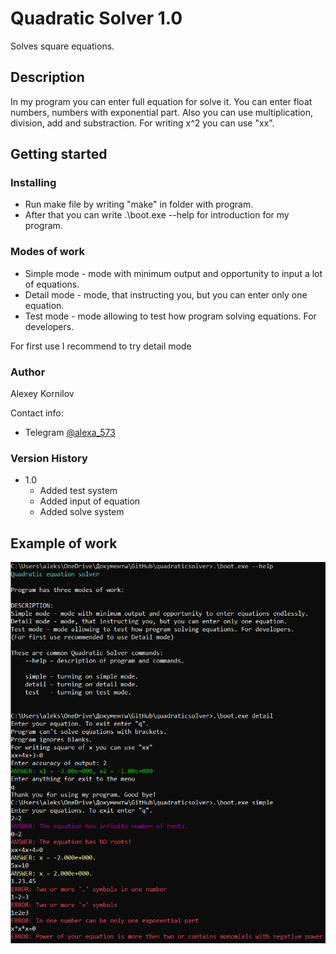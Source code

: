 # Quadratic Solver 1.0

Solves square equations.

## Description

In my program you can enter full equation for solve it. You can enter float numbers, numbers with exponential part. Also you can use multiplication, division, add and substraction. For writing x^2 you can use "xx".

## Getting started

### Installing

* Run make file by writing "make" in folder with program.
* After that you can write .\boot.exe --help for introduction for my program.

### Modes of work

* Simple mode - mode with minimum output and opportunity to input a lot of equations.
* Detail mode - mode, that instructing you, but you can enter only one equation.
* Test mode - mode allowing to test how program solving equations. For developers.

For first use I recommend to try detail mode

### Author

Alexey Kornilov

Contact info:

* Telegram [@alexa_573](https://t.me/alexa_573)

### Version History

* 1.0
  * Added test system
  * Added input of equation
  * Added solve system

## Example of work

![example of work](https://github.com/cat4rsys/quadraticsolver/blob/main/images/example.png)
